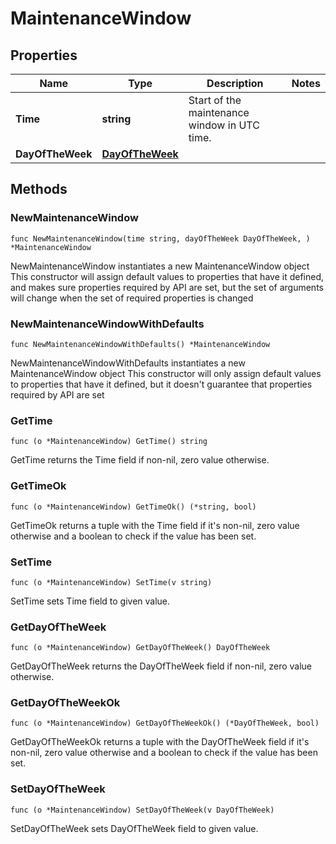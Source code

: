 # MaintenanceWindow

## Properties

|Name | Type | Description | Notes|
|------------ | ------------- | ------------- | -------------|
|**Time** | **string** | Start of the maintenance window in UTC time. | |
|**DayOfTheWeek** | [**DayOfTheWeek**](DayOfTheWeek.md) |  | |

## Methods

### NewMaintenanceWindow

`func NewMaintenanceWindow(time string, dayOfTheWeek DayOfTheWeek, ) *MaintenanceWindow`

NewMaintenanceWindow instantiates a new MaintenanceWindow object
This constructor will assign default values to properties that have it defined,
and makes sure properties required by API are set, but the set of arguments
will change when the set of required properties is changed

### NewMaintenanceWindowWithDefaults

`func NewMaintenanceWindowWithDefaults() *MaintenanceWindow`

NewMaintenanceWindowWithDefaults instantiates a new MaintenanceWindow object
This constructor will only assign default values to properties that have it defined,
but it doesn't guarantee that properties required by API are set

### GetTime

`func (o *MaintenanceWindow) GetTime() string`

GetTime returns the Time field if non-nil, zero value otherwise.

### GetTimeOk

`func (o *MaintenanceWindow) GetTimeOk() (*string, bool)`

GetTimeOk returns a tuple with the Time field if it's non-nil, zero value otherwise
and a boolean to check if the value has been set.

### SetTime

`func (o *MaintenanceWindow) SetTime(v string)`

SetTime sets Time field to given value.


### GetDayOfTheWeek

`func (o *MaintenanceWindow) GetDayOfTheWeek() DayOfTheWeek`

GetDayOfTheWeek returns the DayOfTheWeek field if non-nil, zero value otherwise.

### GetDayOfTheWeekOk

`func (o *MaintenanceWindow) GetDayOfTheWeekOk() (*DayOfTheWeek, bool)`

GetDayOfTheWeekOk returns a tuple with the DayOfTheWeek field if it's non-nil, zero value otherwise
and a boolean to check if the value has been set.

### SetDayOfTheWeek

`func (o *MaintenanceWindow) SetDayOfTheWeek(v DayOfTheWeek)`

SetDayOfTheWeek sets DayOfTheWeek field to given value.



